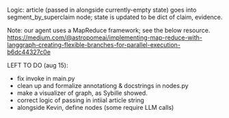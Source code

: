 Logic:
article (passed in alongside currently-empty state) goes into segment_by_superclaim node; state is updated to be dict of claim, evidence.

Note: our agent uses a MapReduce framework; see the below resource.
https://medium.com/@astropomeai/implementing-map-reduce-with-langgraph-creating-flexible-branches-for-parallel-execution-b6dc44327c0e


LEFT TO DO (aug 15):
- fix invoke in main.py
- clean up and formalize annotationg & docstrings in nodes.py
- make a visualizer of graph, as Sybille showed.
- correct logic of passing in intiial article string
- alongside Kevin, define nodes (some require LLM calls)